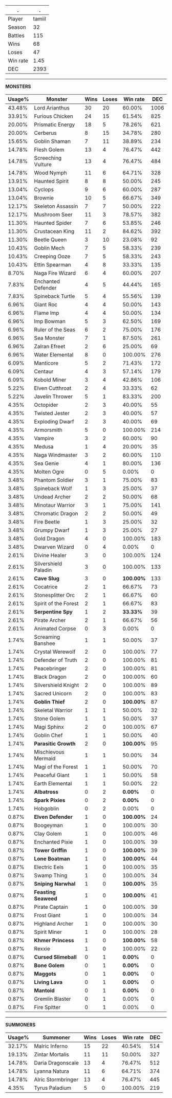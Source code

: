 .|.
|-|-
Player|tamiil
Season|32
Battles|115
Wins|68
Loses|47
Win rate|1.45
DEC|2393

---
**MONSTERS**

Usage%|Monster|Wins|Loses|Win rate|DEC|
-|-|-|-|-|-|
43.48%|Lord Arianthus|30|20|60.00%|1006|
33.91%|Furious Chicken|24|15|61.54%|825|
20.00%|Prismatic Energy|18|5|78.26%|621|
20.00%|Cerberus|8|15|34.78%|280|
15.65%|Goblin Shaman|7|11|38.89%|234|
14.78%|Flesh Golem|13|4|76.47%|442|
14.78%|Screeching Vulture|13|4|76.47%|484|
14.78%|Wood Nymph|11|6|64.71%|328|
13.91%|Haunted Spirit|8|8|50.00%|245|
13.04%|Cyclops|9|6|60.00%|287|
13.04%|Brownie|10|5|66.67%|349|
12.17%|Skeleton Assassin|7|7|50.00%|222|
12.17%|Mushroom Seer|11|3|78.57%|382|
11.30%|Haunted Spider|7|6|53.85%|246|
11.30%|Crustacean King|11|2|84.62%|392|
11.30%|Beetle Queen|3|10|23.08%|92|
10.43%|Goblin Mech|7|5|58.33%|239|
10.43%|Creeping Ooze|7|5|58.33%|243|
10.43%|Ettin Spearman|4|8|33.33%|135|
8.70%|Naga Fire Wizard|6|4|60.00%|207|
7.83%|Enchanted Defender|4|5|44.44%|165|
7.83%|Spineback Turtle|5|4|55.56%|139|
6.96%|Giant Roc|4|4|50.00%|143|
6.96%|Flame Imp|4|4|50.00%|134|
6.96%|Imp Bowman|5|3|62.50%|169|
6.96%|Ruler of the Seas|6|2|75.00%|176|
6.96%|Sea Monster|7|1|87.50%|261|
6.96%|Zalran Efreet|2|6|25.00%|69|
6.96%|Water Elemental|8|0|100.00%|276|
6.09%|Manticore|5|2|71.43%|172|
6.09%|Centaur|4|3|57.14%|179|
6.09%|Kobold Miner|3|4|42.86%|106|
5.22%|Elven Cutthroat|2|4|33.33%|62|
5.22%|Javelin Thrower|5|1|83.33%|200|
4.35%|Octopider|2|3|40.00%|55|
4.35%|Twisted Jester|2|3|40.00%|57|
4.35%|Exploding Dwarf|2|3|40.00%|69|
4.35%|Armorsmith|5|0|100.00%|214|
4.35%|Vampire|3|2|60.00%|90|
4.35%|Medusa|1|4|20.00%|35|
4.35%|Naga Windmaster|3|2|60.00%|110|
4.35%|Sea Genie|4|1|80.00%|136|
4.35%|Molten Ogre|0|5|0.00%|0|
3.48%|Phantom Soldier|3|1|75.00%|83|
3.48%|Spineback Wolf|1|3|25.00%|37|
3.48%|Undead Archer|2|2|50.00%|68|
3.48%|Minotaur Warrior|3|1|75.00%|141|
3.48%|Chromatic Dragon|2|2|50.00%|49|
3.48%|Fire Beetle|1|3|25.00%|32|
3.48%|Grumpy Dwarf|1|3|25.00%|27|
3.48%|Gold Dragon|4|0|100.00%|183|
3.48%|Dwarven Wizard|0|4|0.00%|0|
2.61%|Divine Healer|3|0|100.00%|124|
2.61%|Silvershield Paladin|3|0|100.00%|133|
2.61%|**Cave Slug**|3|0|**100.00%**|133|
2.61%|Cocatrice|2|1|66.67%|73|
2.61%|Stonesplitter Orc|2|1|66.67%|60|
2.61%|Spirit of the Forest|2|1|66.67%|83|
2.61%|**Serpentine Spy**|1|2|**33.33%**|39|
2.61%|Pirate Archer|2|1|66.67%|56|
2.61%|Animated Corpse|0|3|0.00%|0|
1.74%|Screaming Banshee|1|1|50.00%|37|
1.74%|Crystal Werewolf|2|0|100.00%|77|
1.74%|Defender of Truth|2|0|100.00%|81|
1.74%|Peacebringer|2|0|100.00%|81|
1.74%|Black Dragon|2|0|100.00%|60|
1.74%|Silvershield Knight|2|0|100.00%|89|
1.74%|Sacred Unicorn|2|0|100.00%|83|
1.74%|**Goblin Thief**|2|0|**100.00%**|87|
1.74%|Skeletal Warrior|1|1|50.00%|32|
1.74%|Stone Golem|1|1|50.00%|37|
1.74%|Magi Sphinx|2|0|100.00%|67|
1.74%|Goblin Chef|1|1|50.00%|40|
1.74%|**Parasitic Growth**|2|0|**100.00%**|95|
1.74%|Mischievous Mermaid|1|1|50.00%|34|
1.74%|Magi of the Forest|1|1|50.00%|70|
1.74%|Peaceful Giant|1|1|50.00%|58|
1.74%|Earth Elemental|1|1|50.00%|22|
1.74%|**Albatross**|0|2|**0.00%**|0|
1.74%|**Spark Pixies**|0|2|**0.00%**|0|
1.74%|Hobgoblin|0|2|0.00%|0|
0.87%|**Elven Defender**|1|0|**100.00%**|24|
0.87%|Boogeyman|1|0|100.00%|30|
0.87%|Clay Golem|1|0|100.00%|46|
0.87%|Enchanted Pixie|1|0|100.00%|39|
0.87%|**Tower Griffin**|1|0|**100.00%**|39|
0.87%|**Lone Boatman**|1|0|**100.00%**|44|
0.87%|Electric Eels|1|0|100.00%|35|
0.87%|Swamp Thing|1|0|100.00%|34|
0.87%|**Sniping Narwhal**|1|0|**100.00%**|35|
0.87%|**Feasting Seaweed**|1|0|**100.00%**|41|
0.87%|Pirate Captain|1|0|100.00%|39|
0.87%|Frost Giant|1|0|100.00%|34|
0.87%|Highland Archer|1|0|100.00%|30|
0.87%|Spirit Miner|1|0|100.00%|28|
0.87%|**Khmer Princess**|1|0|**100.00%**|58|
0.87%|Rexxie|1|0|100.00%|22|
0.87%|**Cursed Slimeball**|0|1|**0.00%**|0|
0.87%|**Bone Golem**|0|1|**0.00%**|0|
0.87%|**Maggots**|0|1|**0.00%**|0|
0.87%|**Living Lava**|0|1|**0.00%**|0|
0.87%|**Mantoid**|0|1|**0.00%**|0|
0.87%|Gremlin Blaster|0|1|0.00%|0|
0.87%|Fire Spitter|0|1|0.00%|0|

---
**SUMMONERS**

Usage%|Summoner|Wins|Loses|Win rate|DEC|
-|-|-|-|-|-|
32.17%|Malric Inferno|15|22|40.54%|514|
19.13%|Zintar Mortalis|11|11|50.00%|327|
14.78%|Daria Dragonscale|13|4|76.47%|512|
14.78%|Lyanna Natura|11|6|64.71%|374|
14.78%|Alric Stormbringer|13|4|76.47%|445|
4.35%|Tyrus Paladium|5|0|100.00%|219|
